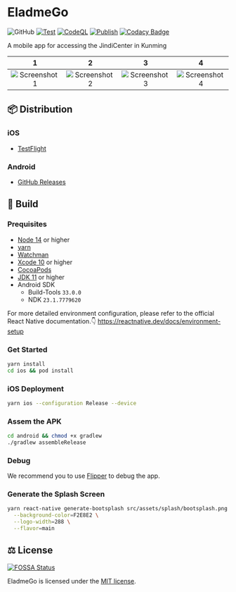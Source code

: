 # EladmeGo

![GitHub](https://img.shields.io/github/license/shensven/EladmeGo)
[![Test](https://github.com/shensven/EladmeGo/actions/workflows/test.yml/badge.svg?branch=dev)](https://github.com/shensven/EladmeGo/actions/workflows/test.yml)
[![CodeQL](https://github.com/shensven/EladmeGo/actions/workflows/codeql.yml/badge.svg?branch=dev)](https://github.com/shensven/EladmeGo/actions/workflows/codeql.yml)
[![Publish](https://github.com/shensven/EladmeGo/actions/workflows/publish.yml/badge.svg?branch=main)](https://github.com/shensven/EladmeGo/actions/workflows/publish.yml)
[![Codacy Badge](https://app.codacy.com/project/badge/Grade/d58e7255046645babad9974c9dab8dc3)](https://app.codacy.com/gh/shensven/EladmeGo/dashboard?utm_source=gh&utm_medium=referral&utm_content=&utm_campaign=Badge_grade)

A mobile app for accessing the JindiCenter in Kunming

|                        1                        |                          2                           |                            3                            |                          4                          |
| :---------------------------------------------: | :--------------------------------------------------: | :-----------------------------------------------------: | :-------------------------------------------------: |
| ![Screenshot 1](src/assets/screenshot/home.png) | ![Screenshot 2](src/assets/screenshot/dark_mode.png) | ![Screenshot 3](src/assets/screenshot/floor_picker.png) | ![Screenshot 4](src/assets/screenshot/settings.png) |

## 📦 Distribution

### iOS

- [TestFlight](https://testflight.apple.com/join/54UVmWJQ)

### Android

- [GitHub Releases](https://github.com/shensven/EladmeGo/releases)

## 🔨 Build

### Prequisites

- [Node 14](https://nodejs.org) or higher
- [yarn](https://yarnpkg.com/getting-started/install)
- [Watchman](https://facebook.github.io/watchman)
- [Xcode 10](https://developer.apple.com/xcode/resources) or higher
- [CocoaPods](https://guides.cocoapods.org/using/getting-started.html)
- [JDK 11](https://formulae.brew.sh/formula/openjdk@11) or higher
- Android SDK
  - Build-Tools `33.0.0`
  - NDK `23.1.7779620`

For more detailed environment configuration, please refer to the official React Native documentation.👇
https://reactnative.dev/docs/environment-setup

### Get Started

```sh
yarn install
cd ios && pod install
```

### iOS Deployment

```sh
yarn ios --configuration Release --device
```

### Assem the APK

```sh
cd android && chmod +x gradlew
./gradlew assembleRelease
```

### Debug

We recommend you to use [Flipper](https://fbflipper.com/) to debug the app.

### Generate the Splash Screen

```sh
yarn react-native generate-bootsplash src/assets/splash/bootsplash.png \
  --background-color=F2E8E2 \
  --logo-width=288 \
  --flavor=main
```

## ⚖️ License

[![FOSSA Status](https://app.fossa.com/api/projects/git%2Bgithub.com%2Fshensven%2FEladmeGo.svg?type=large)](https://app.fossa.com/projects/git%2Bgithub.com%2Fshensven%2FEladmeGo?ref=badge_large)

EladmeGo is licensed under the [MIT license](./LICENSE).
